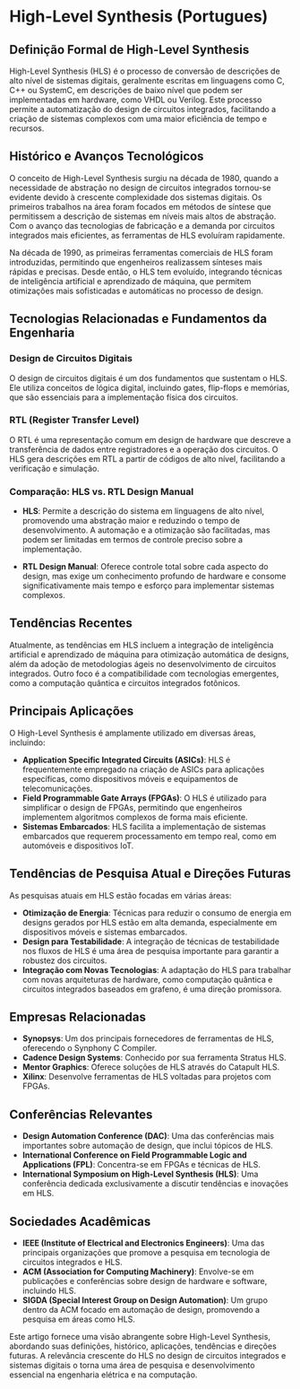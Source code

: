 # High-Level Synthesis (Portugues)

## Definição Formal de High-Level Synthesis

High-Level Synthesis (HLS) é o processo de conversão de descrições de alto nível de sistemas digitais, geralmente escritas em linguagens como C, C++ ou SystemC, em descrições de baixo nível que podem ser implementadas em hardware, como VHDL ou Verilog. Este processo permite a automatização do design de circuitos integrados, facilitando a criação de sistemas complexos com uma maior eficiência de tempo e recursos.

## Histórico e Avanços Tecnológicos

O conceito de High-Level Synthesis surgiu na década de 1980, quando a necessidade de abstração no design de circuitos integrados tornou-se evidente devido à crescente complexidade dos sistemas digitais. Os primeiros trabalhos na área foram focados em métodos de síntese que permitissem a descrição de sistemas em níveis mais altos de abstração. Com o avanço das tecnologias de fabricação e a demanda por circuitos integrados mais eficientes, as ferramentas de HLS evoluíram rapidamente.

Na década de 1990, as primeiras ferramentas comerciais de HLS foram introduzidas, permitindo que engenheiros realizassem sínteses mais rápidas e precisas. Desde então, o HLS tem evoluído, integrando técnicas de inteligência artificial e aprendizado de máquina, que permitem otimizações mais sofisticadas e automáticas no processo de design.

## Tecnologias Relacionadas e Fundamentos da Engenharia

### Design de Circuitos Digitais

O design de circuitos digitais é um dos fundamentos que sustentam o HLS. Ele utiliza conceitos de lógica digital, incluindo gates, flip-flops e memórias, que são essenciais para a implementação física dos circuitos.

### RTL (Register Transfer Level)

O RTL é uma representação comum em design de hardware que descreve a transferência de dados entre registradores e a operação dos circuitos. O HLS gera descrições em RTL a partir de códigos de alto nível, facilitando a verificação e simulação.

### Comparação: HLS vs. RTL Design Manual

- **HLS**: Permite a descrição do sistema em linguagens de alto nível, promovendo uma abstração maior e reduzindo o tempo de desenvolvimento. A automação e a otimização são facilitadas, mas podem ser limitadas em termos de controle preciso sobre a implementação.
  
- **RTL Design Manual**: Oferece controle total sobre cada aspecto do design, mas exige um conhecimento profundo de hardware e consome significativamente mais tempo e esforço para implementar sistemas complexos.

## Tendências Recentes

Atualmente, as tendências em HLS incluem a integração de inteligência artificial e aprendizado de máquina para otimização automática de designs, além da adoção de metodologias ágeis no desenvolvimento de circuitos integrados. Outro foco é a compatibilidade com tecnologias emergentes, como a computação quântica e circuitos integrados fotônicos.

## Principais Aplicações

O High-Level Synthesis é amplamente utilizado em diversas áreas, incluindo:

- **Application Specific Integrated Circuits (ASICs)**: HLS é frequentemente empregado na criação de ASICs para aplicações específicas, como dispositivos móveis e equipamentos de telecomunicações.
- **Field Programmable Gate Arrays (FPGAs)**: O HLS é utilizado para simplificar o design de FPGAs, permitindo que engenheiros implementem algoritmos complexos de forma mais eficiente.
- **Sistemas Embarcados**: HLS facilita a implementação de sistemas embarcados que requerem processamento em tempo real, como em automóveis e dispositivos IoT.

## Tendências de Pesquisa Atual e Direções Futuras

As pesquisas atuais em HLS estão focadas em várias áreas:

- **Otimização de Energia**: Técnicas para reduzir o consumo de energia em designs gerados por HLS estão em alta demanda, especialmente em dispositivos móveis e sistemas embarcados.
- **Design para Testabilidade**: A integração de técnicas de testabilidade nos fluxos de HLS é uma área de pesquisa importante para garantir a robustez dos circuitos.
- **Integração com Novas Tecnologias**: A adaptação do HLS para trabalhar com novas arquiteturas de hardware, como computação quântica e circuitos integrados baseados em grafeno, é uma direção promissora.

## Empresas Relacionadas

- **Synopsys**: Um dos principais fornecedores de ferramentas de HLS, oferecendo o Synphony C Compiler.
- **Cadence Design Systems**: Conhecido por sua ferramenta Stratus HLS.
- **Mentor Graphics**: Oferece soluções de HLS através do Catapult HLS.
- **Xilinx**: Desenvolve ferramentas de HLS voltadas para projetos com FPGAs.

## Conferências Relevantes

- **Design Automation Conference (DAC)**: Uma das conferências mais importantes sobre automação de design, que inclui tópicos de HLS.
- **International Conference on Field Programmable Logic and Applications (FPL)**: Concentra-se em FPGAs e técnicas de HLS.
- **International Symposium on High-Level Synthesis (HLS)**: Uma conferência dedicada exclusivamente a discutir tendências e inovações em HLS.

## Sociedades Acadêmicas

- **IEEE (Institute of Electrical and Electronics Engineers)**: Uma das principais organizações que promove a pesquisa em tecnologia de circuitos integrados e HLS.
- **ACM (Association for Computing Machinery)**: Envolve-se em publicações e conferências sobre design de hardware e software, incluindo HLS.
- **SIGDA (Special Interest Group on Design Automation)**: Um grupo dentro da ACM focado em automação de design, promovendo a pesquisa em áreas como HLS.

Este artigo fornece uma visão abrangente sobre High-Level Synthesis, abordando suas definições, histórico, aplicações, tendências e direções futuras. A relevância crescente do HLS no design de circuitos integrados e sistemas digitais o torna uma área de pesquisa e desenvolvimento essencial na engenharia elétrica e na computação.
